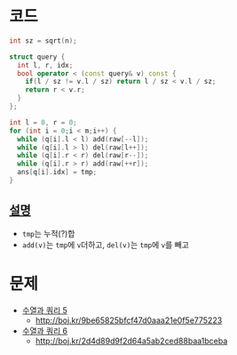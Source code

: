 # 코드
```cpp
int sz = sqrt(n);

struct query {
  int l, r, idx;
  bool operator < (const query& v) const {
    if(l / sz != v.l / sz) return l / sz < v.l / sz;
    return r < v.r;
  }
};

int l = 0, r = 0;
for (int i = 0;i < m;i++) {
  while (q[i].l < l) add(raw[--l]);
  while (q[i].l > l) del(raw[l++]);
  while (q[i].r < r) del(raw[r--]);
  while (q[i].r > r) add(raw[++r]);
  ans[q[i].idx] = tmp;
}
```

## [설명](https://justicehui.github.io/hard-algorithm/2019/06/17/MoAlgorithm/)

* `tmp`는 누적(?)합
* `add(v)`는 `tmp`에 `v`더하고, `del(v)`는 `tmp`에 `v`를 빼고


# 문제
* [수열과 쿼리 5](https://boj.kr/13547)
  * http://boj.kr/9be65825bfcf47d0aaa21e0f5e775223
* [수열과 쿼리 6](https://boj.kr/13548)
  * http://boj.kr/2d4d89d9f2d64a5ab2ced88baa1bceba